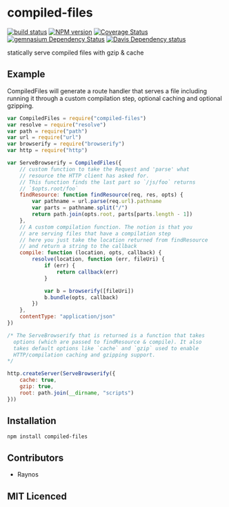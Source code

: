 # compiled-files

[![build status][1]][2] [![NPM version][3]][4] [![Coverage Status][5]][6]
[![gemnasium Dependency Status][7]][8] [![Davis Dependency status][9]][10]

statically serve compiled files with gzip & cache

## Example

CompiledFiles will generate a route handler that serves a file
   including running it through a custom compilation step,
   optional caching and optional gzipping.

```js
var CompiledFiles = require("compiled-files")
var resolve = require("resolve")
var path = require("path")
var url = require("url")
var browserify = require("browserify")
var http = require("http")

var ServeBrowserify = CompiledFiles({
    // custom function to take the Request and 'parse' what
    // resource the HTTP client has asked for.
    // This function finds the last part so `/js/foo` returns
    // `$opts.root/foo`
    findResource: function findResource(req, res, opts) {
        var pathname = url.parse(req.url).pathname
        var parts = pathname.split("/")
        return path.join(opts.root, parts[parts.length - 1])
    },
    // A custom compilation function. The notion is that you
    // are serving files that have a compilation step
    // here you just take the location returned from findResource
    // and return a string to the callback
    compile: function (location, opts, callback) {
        resolve(location, function (err, fileUri) {
            if (err) {
                return callback(err)
            }

            var b = browserify([fileUri])
            b.bundle(opts, callback)
        })
    },
    contentType: "application/json"
})

/* The ServeBrowserify that is returned is a function that takes
  options (which are passed to findResource & compile). It also
  takes default options like `cache` and `gzip` used to enable
  HTTP/compilation caching and gzipping support.
*/

http.createServer(ServeBrowserify({
    cache: true,
    gzip: true,
    root: path.join(__dirname, "scripts")
}))
```

## Installation

`npm install compiled-files`

## Contributors

 - Raynos

## MIT Licenced

  [1]: https://secure.travis-ci.org/Colingo/compiled-files.png
  [2]: https://travis-ci.org/Colingo/compiled-files
  [3]: https://badge.fury.io/js/compiled-files.png
  [4]: https://badge.fury.io/js/compiled-files
  [5]: https://coveralls.io/repos/Colingo/compiled-files/badge.png
  [6]: https://coveralls.io/r/Colingo/compiled-files
  [7]: https://gemnasium.com/Colingo/compiled-files.png
  [8]: https://gemnasium.com/Colingo/compiled-files
  [9]: https://david-dm.org/Colingo/compiled-files.png
  [10]: https://david-dm.org/Colingo/compiled-files
  [11]: https://ci.testling.com/Colingo/compiled-files.png
  [12]: https://ci.testling.com/Colingo/compiled-files
